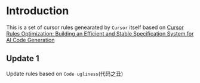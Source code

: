 # Introduction
This is a set of cursor rules genearated by `Cursor` itself based on [Cursor Rules Optimization: Building an Efficient and Stable Specification System for AI Code Generation](https://tech.dewu.com/article?id=183)

## Update 1
Update rules based on `Code ugliness`(代码之丑)
